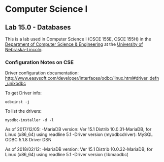 # Computer Science I
## Lab 15.0 - Databases

This is a lab used in Computer Science I (CSCE 155E, CSCE 155H) in the [Department of Computer Science & Engineering](https://cse.unl.edu) at the [University of Nebraska-Lincoln](https://unl.edu).


### Configuration Notes on CSE

Driver configuration documentation: http://www.easysoft.com/developer/interfaces/odbc/linux.html#driver_defn_unixodbc

To get Driver info:

 `odbcinst -j`

To list the drivers:

 `myodbc-installer -d -l`

As of 2017/12/05:
 -MariaDB version: Ver 15.1 Distrib 10.0.31-MariaDB, for Linux (x86_64) using readline 5.1
 -Driver version (myodbcdriver): MySQL ODBC 5.1.8 Driver DSN

As of 2018/02/12:
 -MariaDB version: Ver 15.1 Distrib 10.0.32-MariaDB, for Linux (x86_64) using readline 5.1
 -Driver version (libmaodbc)
